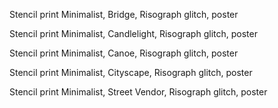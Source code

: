 Stencil print Minimalist, Bridge, Risograph glitch, poster

Stencil print Minimalist, Candlelight, Risograph glitch, poster

Stencil print Minimalist, Canoe, Risograph glitch, poster

Stencil print Minimalist, Cityscape, Risograph glitch, poster

Stencil print Minimalist, Street Vendor, Risograph glitch, poster